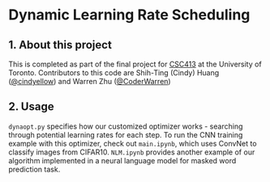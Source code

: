 # Dynamic Learning Rate Scheduling

## 1. About this project

This is completed as part of the final project for [CSC413](https://uoft-csc413.github.io/2023/) at the University of Toronto. Contributors to this code are Shih-Ting (Cindy) Huang ([@cindyellow](https://github.com/cindyellow)) and Warren Zhu ([@CoderWarren](https://github.com/CoderWarren))

## 2. Usage
`dynaopt.py` specifies how our customized optimizer works - searching through potential learning rates for each step. To run the CNN training example with this optimizer, check out `main.ipynb`, which uses ConvNet to classify images from CIFAR10. `NLM.ipynb` provides another example of our algorithm implemented in a neural language model for masked word prediction task.